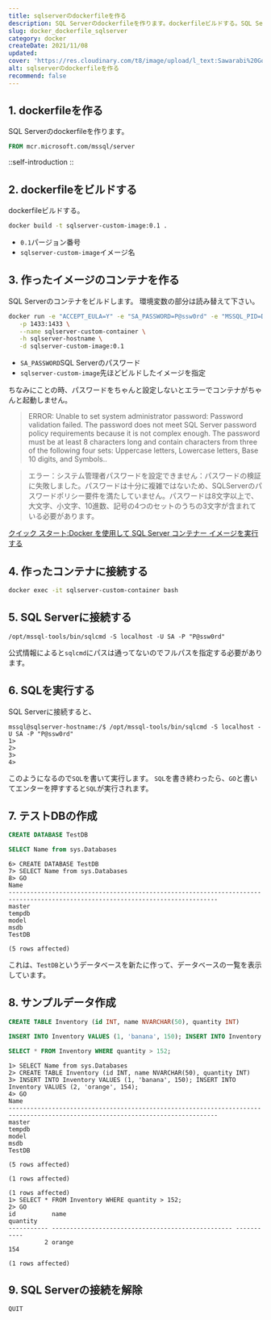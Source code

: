 ```yaml
---
title: sqlserverのdockerfileを作る
description: SQL Serverのdockerfileを作ります。dockerfileビルドする。SQL Serverのコンテナをビルドします。環境変数の部分は読み替えて下さい。ちなみにことの時、パスワードをちゃんと設定しないとエラーでコンテナがちゃんと起動しません。
slug: docker_dockerfile_sqlserver
category: docker
createDate: 2021/11/08
updated: 
cover: 'https://res.cloudinary.com/t8/image/upload/l_text:Sawarabi%20Gothic_100_bold:sqlserverのdockerfileを作る,co_rgb:fff,w_620,c_fit/v1712091289/ogp_image_zorhlz.png'
alt: sqlserverのdockerfileを作る
recommend: false
---
```

## 1. dockerfileを作る



SQL Serverのdockerfileを作ります。
```dockerfile
FROM mcr.microsoft.com/mssql/server
```

::self-introduction
::

## 2. dockerfileをビルドする
dockerfileビルドする。
```bash
docker build -t sqlserver-custom-image:0.1 .
```

* `0.1`パージョン番号
* `sqlserver-custom-image`イメージ名

## 3. 作ったイメージのコンテナを作る
SQL Serverのコンテナをビルドします。
環境変数の部分は読み替えて下さい。

```bash
docker run -e "ACCEPT_EULA=Y" -e "SA_PASSWORD=P@ssw0rd" -e "MSSQL_PID=Developer" \
   -p 1433:1433 \
   --name sqlserver-custom-container \
   -h sqlserver-hostname \
   -d sqlserver-custom-image:0.1
```

* `SA_PASSWORD`SQL Serverのパスワード
* `sqlserver-custom-image`先ほどビルドしたイメージを指定

ちなみにことの時、パスワードをちゃんと設定しないとエラーでコンテナがちゃんと起動しません。


> ERROR: Unable to set system administrator password: Password validation failed. The password does not meet SQL Server password policy requirements because it is not complex enough. The password must be at least 8 characters long and contain characters from three of the following four sets: Uppercase letters, Lowercase letters, Base 10 digits, and Symbols..

> エラー：システム管理者パスワードを設定できません：パスワードの検証に失敗しました。パスワードは十分に複雑ではないため、SQLServerのパスワードポリシー要件を満たしていません。パスワードは8文字以上で、大文字、小文字、10進数、記号の4つのセットのうちの3文字が含まれている必要があります。


[クイック スタート:Docker を使用して SQL Server コンテナー イメージを実行する](https://docs.microsoft.com/ja-jp/sql/linux/quickstart-install-connect-docker?view=sql-server-ver15&pivots=cs1-bash)

## 4. 作ったコンテナに接続する

```bash
docker exec -it sqlserver-custom-container bash
```

## 5. SQL Serverに接続する
```
/opt/mssql-tools/bin/sqlcmd -S localhost -U SA -P "P@ssw0rd"
```

公式情報によると`sqlcmd`にパスは通ってないのでフルパスを指定する必要があります。

## 6. SQLを実行する

SQL Serverに接続すると、
```
mssql@sqlserver-hostname:/$ /opt/mssql-tools/bin/sqlcmd -S localhost -U SA -P "P@ssw0rd"
1> 
2> 
3> 
4> 
```

このようになるので`SQL`を書いて実行します。
`SQL`を書き終わったら、`GO`と書いてエンターを押すすると`SQL`が実行されます。

## 7. テストDBの作成

```sql
CREATE DATABASE TestDB
```

```sql
SELECT Name from sys.Databases
```

```
6> CREATE DATABASE TestDB
7> SELECT Name from sys.Databases
8> GO
Name                                                                                                                            
--------------------------------------------------------------------------------------------------------------------------------
master                                                                                                                          
tempdb                                                                                                                          
model                                                                                                                           
msdb                                                                                                                            
TestDB                                                                                                                          

(5 rows affected)
```

これは、`TestDB`というデータベースを新たに作って、データベースの一覧を表示しています。

## 8. サンプルデータ作成
```sql
CREATE TABLE Inventory (id INT, name NVARCHAR(50), quantity INT)
```


```sql
INSERT INTO Inventory VALUES (1, 'banana', 150); INSERT INTO Inventory VALUES (2, 'orange', 154);
```


```sql
SELECT * FROM Inventory WHERE quantity > 152;
```


```
1> SELECT Name from sys.Databases
2> CREATE TABLE Inventory (id INT, name NVARCHAR(50), quantity INT)
3> INSERT INTO Inventory VALUES (1, 'banana', 150); INSERT INTO Inventory VALUES (2, 'orange', 154);
4> GO
Name                                                                                                                            
--------------------------------------------------------------------------------------------------------------------------------
master                                                                                                                          
tempdb                                                                                                                          
model                                                                                                                           
msdb                                                                                                                            
TestDB                                                                                                                          

(5 rows affected)

(1 rows affected)

(1 rows affected)
1> SELECT * FROM Inventory WHERE quantity > 152;
2> GO
id          name                                               quantity   
----------- -------------------------------------------------- -----------
          2 orange                                                     154

(1 rows affected)
```

## 9. SQL Serverの接続を解除

```
QUIT
```
